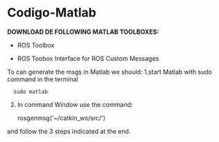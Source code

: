 # Codigo-Matlab

**DOWNLOAD DE FOLLOWING MATLAB TOOLBOXES:**

- ROS Toolbox

- ROS Toobox Interface for ROS Custom Messages

To can generate the msgs in Matlab we should:
  1.start Matlab with sudo command in the terminal

      sudo matlab 
  
  2. In command Window use the command:
    
      rosgenmsg('~/catkin_ws/src/') 
 
  and follow the 3 steps indicated at the end.
